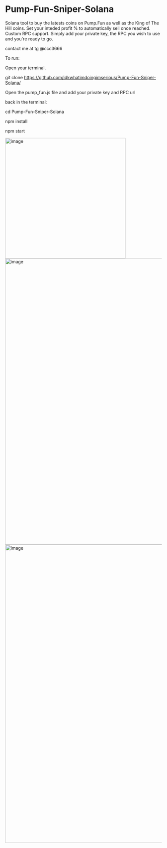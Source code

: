# Pump-Fun-Sniper-Solana
Solana tool to buy the latests coins on Pump.Fun as well as the King of The Hill coins. Set your inteded profit % to automatically sell once reached. Custom RPC support. Simply add your private key, the RPC you wish to use and you're ready to go. 

contact me at tg @ccc3666

To run: 

Open your terminal.

git clone https://github.com/idkwhatimdoingimserious/Pump-Fun-Sniper-Solana/

Open the pump_fun.js file and add your private key and RPC url

back in the terminal:

cd Pump-Fun-Sniper-Solana

npm install

npm start



<img width="387" alt="image" src="https://github.com/idkwhatimdoingimserious/Pump-Fun-Sniper-Solana/assets/143815179/bbc9aa31-b180-453f-b1e1-6dedb125b150">


<img width="920" alt="image" src="https://github.com/idkwhatimdoingimserious/Pump-Fun-Sniper-Solana/assets/143815179/c1c1555d-9f5c-4355-b95f-1718c76f083e">

<img width="958" alt="image" src="https://github.com/idkwhatimdoingimserious/Pump-Fun-Sniper-Solana/assets/143815179/dfb0ba1d-0be4-4394-9bcc-907c2d70ae4b">


